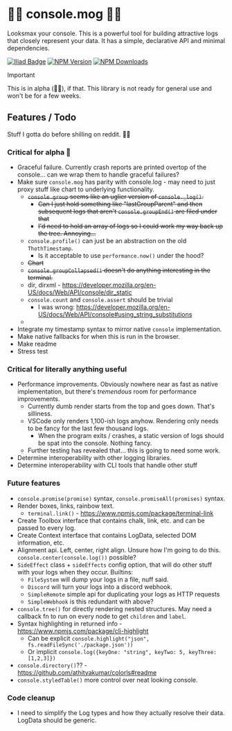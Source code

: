 




# 💅🏻 console.mog 🤫🧏

Looksmax your console. This is a powerful tool for building attractive logs that closely represent your data. It has a simple, declarative API and minimal dependencies.

[![Iliad Badge][iliad-img]][iliad-url]
[![NPM Version][npm-image]][npm-url]
[![NPM Downloads][downloads-image]][downloads-url]

> [!IMPORTANT]  
This is in alpha (💪🐺), if that. This library is not ready for general use and won't be for a few weeks.


## Features / Todo 
Stuff I gotta do before shilling on reddit. 🤨😗

### Critical for alpha 🐺
- Graceful failure. Currently crash reports are printed overtop of the console... can we wrap them to handle graceful failures?
- Make sure `console.mog` has parity with console.log - may need to just proxy stuff like chart to underlying functionality.
  - ~~`console.group` seems like an uglier version of `console._log()`.~~
    - ~~Can I just hold something like "lastGroupParent" and then subsequent logs that aren't `console.groupEnd()` are filed under that~~
    - ~~I'd need to hold an array of logs so I could work my way back up the tree. Annoying...~~
  - `console.profile()` can just be an abstraction on the old `ThothTimestamp`.
    - Is it acceptable to use `performance.now()` under the hood?
  - ~~Chart~~ 
  - ~~`console.groupCollapsed()` doesn't do anything interesting in the terminal.~~
  - dir, dirxml - https://developer.mozilla.org/en-US/docs/Web/API/console/dir_static
  - `console.count` and `console.assert` should be trivial 
    - I was wrong: https://developer.mozilla.org/en-US/docs/Web/API/console#using_string_substitutions
  - 
- Integrate my timestamp syntax to mirror native `console` implementation.
- Make native fallbacks for when this is run in the browser.
- Make readme
- Stress test

### Critical for literally anything useful
- Performance improvements. Obviously nowhere near as fast as native implementation, but there's *tremendous* room for performance improvements.
  - Currently dumb render starts from the top and goes down. That's silliness.
  - VSCode only renders 1,100-ish logs anyhow. Rendering only needs to be fancy for the last few thousand logs.
    - When the program exits / crashes, a static version of logs should be spat into the console. Nothing fancy.
  - Further testing has revealed that... this is going to need some work.
- Determine interoperability with other logging libraries. 
- Determine interoperability with CLI tools that handle other stuff

### Future features
- `console.promise(promise)` syntax, `console.promiseAll(promises)` syntax.
- Render boxes, links, rainbow text.
  - `terminal.link()` - https://www.npmjs.com/package/terminal-link
- Create Toolbox interface that contains chalk, link, etc. and can be passed to every log.
- Create Context interface that contains LogData, selected DOM information, etc.
- Alignment api. Left, center, right align. Unsure how I'm going to do this. `console.center(console.log())` possible?
- `SideEffect` class + `sideEffects` config option, that will do other stuff with your logs when they occur. Builtins:
  - `FileSystem` will dump your logs in a file, nuff said.
  - `Discord` will turn your logs into a discord webhook.
  - `SimpleRemote` simple api for duplicating your logs as HTTP requests
  - `SimpleWebhook` is this redundant with above?
- `console.tree()` for directly rendering nested structures. May need a callback fn to run on every node to get `children` and `label`.
- Syntax highlighting in returned info - https://www.npmjs.com/package/cli-highlight
  - Can be explicit `console.highlight("json", fs.readFileSync('./package.json'))`
  - Or implicit `console.log({keyOne: "string", keyTwo: 5, keyThree: [1,2,3]})`
- `console.directory()`?? - https://github.com/athityakumar/colorls#readme
- `console.styledTable()` more control over neat looking console.


### Code cleanup
- I need to simplify the Log types and how they actually resolve their data. LogData should be generic.


<!-- Variables -->
[npm-image]: https://img.shields.io/npm/v/typescript-multiclass.svg
[npm-url]: https://npmjs.org/package/typescript-multiclass
[travis-image]: https://img.shields.io/travis/panates/typescript-multiclass/master.svg
[travis-url]: https://travis-ci.org/panates/typescript-multiclass
[coveralls-image]: https://img.shields.io/coveralls/panates/typescript-multiclass/master.svg
[coveralls-url]: https://coveralls.io/r/panates/typescript-multiclass
[downloads-image]: https://img.shields.io/npm/dm/typescript-multiclass.svg
[downloads-url]: https://npmjs.org/package/typescript-multiclass
[gitter-image]: https://badges.gitter.im/panates/typescript-multiclass.svg
[gitter-url]: https://gitter.im/panates/typescript-multiclass?utm_source=badge&utm_medium=badge&utm_campaign=pr-badge&utm_content=badge
[dependencies-image]: https://david-dm.org/panates/typescript-multiclass/status.svg
[dependencies-url]:https://david-dm.org/panates/typescript-multiclass
[devdependencies-image]: https://david-dm.org/panates/typescript-multiclass/dev-status.svg
[devdependencies-url]:https://david-dm.org/panates/typescript-multiclass?type=dev
[quality-image]: http://npm.packagequality.com/shield/typescript-multiclass.png
[quality-url]: http://packagequality.com/#?package=typescript-multiclass
[iliad-img]: https://img.shields.io/badge/%E2%97%AD%20%20-Iliad.dev-00ace0?labelColor=04151f&cacheSeconds=https%3A%2F%2Filiad.dev%2F%3Ffrom%3Dgithub-badge
[iliad-url]: https://iliad.dev/?from=github-badge